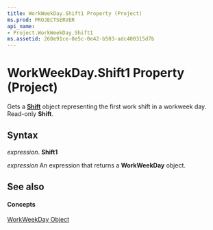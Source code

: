 ```yaml
---
title: WorkWeekDay.Shift1 Property (Project)
ms.prod: PROJECTSERVER
api_name:
- Project.WorkWeekDay.Shift1
ms.assetid: 260e91ce-0e5c-0e42-b503-adc400315d7b
---
```



# WorkWeekDay.Shift1 Property (Project)

Gets a  **[Shift](shift-object-project.md)** object representing the first work shift in a workweek day. Read-only **Shift**.


## Syntax

 _expression_. **Shift1**

 _expression_ An expression that returns a **WorkWeekDay** object.


## See also


#### Concepts


[WorkWeekDay Object](workweekday-object-project.md)
